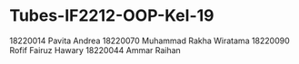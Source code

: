 # Tubes-IF2212-OOP-Kel-19


18220014 Pavita Andrea
18220070 Muhammad Rakha Wiratama
18220090 Rofif Fairuz Hawary
18220044 Ammar Raihan
